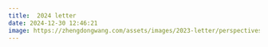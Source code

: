 ```yaml
---
title:  2024 letter
date: 2024-12-30 12:46:21
image: https://zhengdongwang.com/assets/images/2023-letter/perspectives.jpg
---
```


